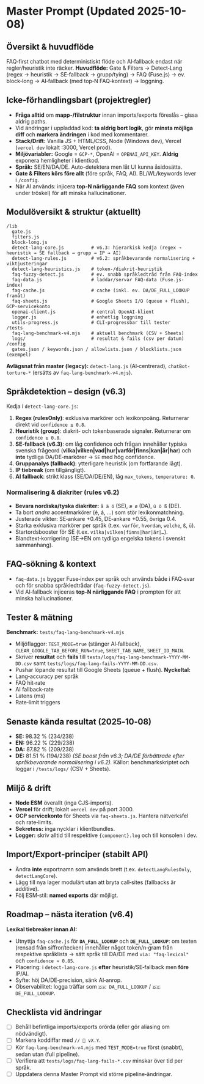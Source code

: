 # Master Prompt (Updated 2025-10-08)

## Översikt & huvudflöde
FAQ‑first chatbot med deterministiskt flöde och AI‑fallback endast när regler/heuristik inte räcker.
**Huvudflöde:** Gate & Filters → Detect‑Lang (regex → heuristik → SE‑fallback → grupp/tying) → FAQ (Fuse.js) → ev. block‑long → AI‑fallback (med top‑N FAQ‑kontext) → loggning.

## Icke‑förhandlingsbart (projektregler)
- **Fråga alltid** om **mapp-/filstruktur** innan imports/exports föreslås – gissa aldrig paths.
- Vid ändringar i uppladdad kod: **ta aldrig bort logik**, gör **minsta möjliga diff** och **markera ändringen** i kod med kommentarer.
- **Stack/Drift:** Vanilla JS + HTML/CSS, Node (Windows dev), Vercel (`vercel dev` lokalt :3000, Vercel prod).
- **Miljövariabler:** Google = `GCP-*`, OpenAI = `OPENAI_API_KEY`. **Aldrig** exponera hemligheter i klientkod.
- **Språk:** SE/EN/DA/DE. Auto-detektera men låt UI kunna åsidosätta.
- **Gate & Filters körs före allt** (före språk, FAQ, AI). BL/WL/keywords lever i `/config`.
- När AI används: injicera **top‑N närliggande FAQ** som kontext (även under tröskel) för att minska hallucinationer.

## Modulöversikt & struktur (aktuellt)
```
/lib
  gate.js
  filters.js
  block-long.js
  detect-lang-core.js          # v6.3: hierarkisk kedja (regex → heuristik → SE fallback → grupp → IP → AI)
  detect-lang-rules.js         # v6.2: språkbevarande normalisering + viktjusteringar
  detect-lang-heuristics.js    # token-/diakrit-heuristik
  faq-fuzzy-detect.js          # ev. snabb språkledtråd från FAQ-index
  faq-data.js                  # laddar/servar FAQ-data (Fuse.js-index)
  faq-cache.js                 # cache (inkl. ev. DA/DE_FULL_LOOKUP framåt)
  faq-sheets.js                # Google Sheets I/O (queue + flush), GCP‑servicekonto
  openai-client.js             # central OpenAI‑klient
  logger.js                    # enhetlig loggning
  utils-progress.js            # CLI‑progressbar till tester
/tests
  faq-lang-benchmark-v4.mjs    # aktuell benchmark (CSV + Sheets)
  logs/                        # resultat & fails (csv per datum)
/config
  gates.json / keywords.json / allowlists.json / blocklists.json (exempel)
```
**Avlägsnat från master (legacy):** `detect-lang.js` (AI‑centrerad), `chatBot-torture-*` (ersätts av `faq-lang-benchmark-v4.mjs`).

## Språkdetektion – design (v6.3)
Kedja i `detect-lang-core.js`:
1) **Regex (rulesOnly)**: exklusiva markörer och lexikonpoäng. Returnerar direkt vid `confidence ≥ 0.8`.
2) **Heuristik (group)**: diakrit‑ och tokenbaserade signaler. Returnerar om `confidence ≥ 0.8`.
3) **SE‑fallback (v6.3)**: om låg confidence och frågan innehåller typiska svenska frågeord (**vilka|vilken|vad|hur|varför|finns|kan|är|har**) och **inte** tydliga DA/DE‑markörer → `SE` med hög confidence.
4) **Gruppanalys (fallback)**: ytterligare heuristik (om fortfarande lågt).
5) **IP tiebreak** (om tillgängligt).
6) **AI fallback**: strikt klass (SE/DA/DE/EN), låg `max_tokens`, `temperature: 0`.

### Normalisering & diakriter (rules v6.2)
- **Bevara nordiska/tyska diakriter:** `å ä ö` (SE), `æ ø` (DA), `ü ö ß` (DE).
- Ta bort *andra* accentmarkörer (é, á, …) som stör lexikonmatchning.
- Justerade vikter: SE‑ankare +0.45, DE‑ankare +0.55, övriga 0.4.
- Starka exklusiva markörer per språk (t.ex. `varför`, `hvordan`, `welche`, `ß`, `ü`).
- Startordsbooster för SE (t.ex. `vilka|vilken|finns|har|är|…`).
- Blandtext‑korrigering (SE→EN om tydliga engelska tokens i svenskt sammanhang).

## FAQ‑sökning & kontext
- `faq-data.js` bygger Fuse‑index per språk och används både i FAQ‑svar och för snabba språkledtrådar (`faq-fuzzy-detect.js`).
- Vid AI‑fallback injiceras **top‑N närliggande FAQ** i prompten för att minska hallucinationer.

## Tester & mätning
**Benchmark:** `tests/faq-lang-benchmark-v4.mjs`  
- Miljöflaggor: `TEST_MODE=true` (stänger AI‑fallback), `CLEAR_GOOGLE_TAB_BEFORE_RUN=true`, `SHEET_TAB_NAME`, `SHEET_ID_MAIN`.
- Skriver **resultat** och **fails** till `tests/logs/faq-lang-benchmark-YYYY-MM-DD.csv` samt `tests/logs/faq-lang-fails-YYYY-MM-DD.csv`.
- Pushar löpande resultat till Google Sheets (queue + flush).
**Nyckeltal:**
- Lang‑accuracy per språk
- FAQ hit‑rate
- AI fallback‑rate
- Latens (ms)
- Rate‑limit triggers

## Senaste kända resultat (2025‑10‑08)
- **SE:** 98.32 % (234/238)
- **EN:** 96.22 % (229/238)
- **DA:** 87.82 % (209/238)
- **DE:** 81.51 % (194/238)
*(SE boost från v6.3; DA/DE förbättrade efter språkbevarande normalisering i v6.2).*
Källor: benchmarkskriptet och loggar i `/tests/logs/` (CSV + Sheets).

## Miljö & drift
- **Node ESM** överallt (inga CJS‑imports).
- **Vercel** för drift; lokalt `vercel dev` på port 3000.
- **GCP servicekonto** för Sheets via `faq-sheets.js`. Hantera nätverksfel och rate‑limits.
- **Sekretess:** inga nycklar i klientbundles.
- **Logger:** skriv alltid till respektive `{component}.log` och till konsolen i dev.

## Import/Export‑principer (stabilt API)
- Ändra **inte** exportnamn som används brett (t.ex. `detectLangRulesOnly`, `detectLangCore`).
- Lägg till nya lager modulärt utan att bryta call‑sites (fallbacks är additive).
- Följ ESM‑stil: **named exports** där möjligt.

## Roadmap – nästa iteration (v6.4)
**Lexikal tiebreaker innan AI:**  
- Utnyttja `faq-cache.js` för **`DA_FULL_LOOKUP`** och **`DE_FULL_LOOKUP`**: om texten (rensad från siffror/tecken) innehåller något token/n‑gram från respektive språklista → sätt språk till DA/DE med `via: "faq-lexical"` och `confidence ≈ 0.85`.
- Placering: i `detect-lang-core.js` **efter** heuristik/SE‑fallback men **före** IP/AI.
- Syfte: höj DA/DE‑precision, sänk AI‑anrop.
- Observabilitet: logga träffar som `🇩🇰 DA_FULL_LOOKUP` / `🇩🇪 DE_FULL_LOOKUP`.

## Checklista vid ändringar
- [ ] Behåll befintliga imports/exports orörda (eller gör aliasing om nödvändigt).
- [ ] Markera koddiffar med `// 🧩 vX.Y`.
- [ ] Kör `faq-lang-benchmark-v4.mjs` med `TEST_MODE=true` först (snabbt), sedan utan (full pipeline).
- [ ] Verifiera att `tests/logs/faq-lang-fails-*.csv` minskar över tid per språk.
- [ ] Uppdatera denna Master Prompt vid större pipeline‑ändringar.

